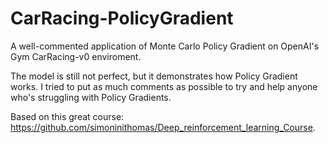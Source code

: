 # CarRacing-PolicyGradient
A well-commented application of Monte Carlo Policy Gradient on OpenAI's Gym CarRacing-v0 enviroment.

The model is still not perfect, but it demonstrates how Policy Gradient works.
I tried to put as much comments as possible to try and help anyone who's struggling with Policy Gradients.

Based on this great course: https://github.com/simoninithomas/Deep_reinforcement_learning_Course.

